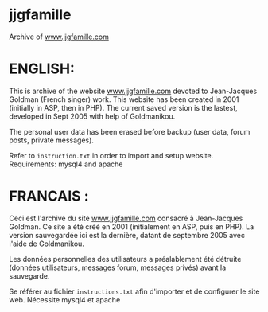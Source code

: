 jjgfamille
==========

Archive of www.jjgfamille.com

ENGLISH:
========
This is archive of the website www.jjgfamille.com devoted to Jean-Jacques Goldman (French singer) work.
This website has been created in 2001 (initially in ASP, then in PHP).
The current saved version is the lastest, developed in Sept 2005 with help of Goldmanikou.

The personal user data has been erased before backup (user data, forum posts, private messages).

Refer to ```instruction.txt``` in order to import and setup website.
Requirements: mysql4 and apache

FRANCAIS :
==========
Ceci est l'archive du site www.jjgfamille.com consacré à Jean-Jacques Goldman.
Ce site a été créé en 2001 (initialement en ASP, puis en PHP).
La version sauvegardée ici est la dernière, datant de septembre 2005 avec l'aide de Goldmanikou.

Les données personnelles des utilisateurs a préalablement été détruite (données utilisateurs, messages forum, messages privés) avant la sauvegarde.

Se référer au fichier ```instructions.txt``` afin d'importer et de configurer le site web.
Nécessite mysql4 et apache
